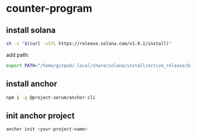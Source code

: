 # counter-program

## install solana

```sh
sh -c "$(curl -sSfL https://release.solana.com/v1.9.1/install)"
```

add path:

```sh
export PATH="/home/gitpod/.local/share/solana/install/active_release/bin:$PATH"
```

## install anchor

```sh
npm i -g @project-serum/anchor-cli
```

## init anchor project

```sh
anchor init <your-project-name>
```
